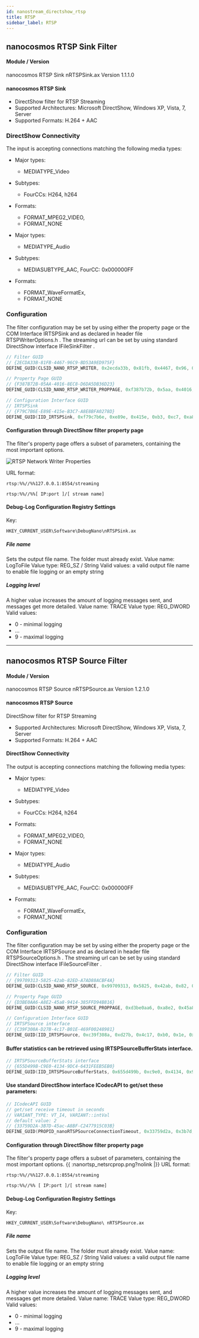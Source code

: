 ```yaml
---
id: nanostream_directshow_rtsp
title: RTSP
sidebar_label: RTSP
---
```


## nanocosmos RTSP Sink Filter

#### Module / Version

nanocosmos RTSP Sink
nRTSPSink.ax  Version 1.1.1.0

#### nanocosmos RTSP Sink

  * DirectShow filter for RTSP Streaming
  * Supported Architectures: Microsoft DirectShow, Windows XP, Vista, 7, Server
  * Supported Formats: H.264 + AAC

### DirectShow Connectivity

The input is accepting connections matching the following media types:
  * Major types:
    * MEDIATYPE_Video
  * Subtypes:
    * FourCCs: H264, h264
  * Formats:
    * FORMAT_MPEG2_VIDEO,
    * FORMAT_NONE

  * Major types:
    * MEDIATYPE_Audio
  * Subtypes:
    * MEDIASUBTYPE_AAC,  FourCC: 0x000000FF
  * Formats:
    * FORMAT_WaveFormatEx,
    * FORMAT_NONE

### Configuration

The filter configuration may be set by using either the property page or the COM Interface IRTSPSink and as declared in header file RTSPWriterOptions.h . The streaming url can be set by using standard DirectShow interface IFileSinkFilter .
```cpp
// Filter GUID
// {2ECDA33B-81FB-4467-96C9-BD53A9ED975F}
DEFINE_GUID(CLSID_NANO_RTSP_WRITER, 0x2ecda33b, 0x81fb, 0x4467, 0x96, 0xc9, 0xbd, 0x53, 0xa9, 0xed, 0x97, 0x5f);

// Property Page GUID
// {F387B72B-05AA-4016-8EC8-D6DA5DB36D23}
DEFINE_GUID(CLSID_NANO_RTSP_WRITER_PROPPAGE, 0xf387b72b, 0x5aa, 0x4016, 0x8e, 0xc8, 0xd6, 0xda, 0x5d, 0xb3, 0x6d, 0x23);

// Configuration Interface GUID
// IRTSPSink
// {F79C7B6E-E89E-415e-B3C7-A8E8BFA0278D}
DEFINE_GUID(IID_IRTSPSink, 0xf79c7b6e, 0xe89e, 0x415e, 0xb3, 0xc7, 0xa8, 0xe8, 0xbf, 0xa0, 0x27, 0x8d);
```

#### Configuration through DirectShow filter property page

The filter's property page offers a subset of parameters, containing the most important options.



![RTSP Network Writer Properties](img/directshow_rtsp_writer_properties.png)

URL format:
```
rtsp:%%//%%127.0.0.1:8554/streaming
```
```
rtsp:%%//%%[ IP:port ]/[ stream name]
```

#### Debug-Log Configuration Registry Settings

Key: 
```
HKEY_CURRENT_USER\Software\DebugNano\nRTSPSink.ax  
```

##### File name

Sets the output file name. The folder must already exist.
Value name: 	LogToFile
Value type: 	REG_SZ / String
Valid values:	a valid output file name to enable file logging or an empty string

##### Logging level

A higher value increases the amount of logging messages sent, and messages get more detailed. 
Value name: 	TRACE
Value type: 	REG_DWORD
Valid values:

  * 0 - minimal logging
  * …
  * 9 - maximal logging

-----


## nanocosmos RTSP Source Filter

#### Module / Version

nanocosmos RTSP Source 
nRTSPSource.ax  Version 1.2.1.0

#### nanocosmos RTSP Source 

DirectShow filter for RTSP Streaming
  * Supported Architectures: Microsoft DirectShow, Windows XP, Vista, 7, Server
  * Supported Formats: H.264 + AAC

#### DirectShow Connectivity

The output is accepting connections matching the following media types:

  * Major types:
    * MEDIATYPE_Video
  * Subtypes:
    * FourCCs: H264, h264
  * Formats:
    * FORMAT_MPEG2_VIDEO,
    * FORMAT_NONE

  * Major types:
    * MEDIATYPE_Audio
  * Subtypes:
    * MEDIASUBTYPE_AAC,  FourCC: 0x000000FF
  * Formats:
    * FORMAT_WaveFormatEx,
    * FORMAT_NONE

### Configuration

The filter configuration may be set by using either the property page or the COM Interface IRTSPSource and as declared in header file RTSPSourceOptions.h . The streaming url can be set by using standard DirectShow interface IFileSourceFilter .

```cpp
// Filter GUID
// {99709313-5825-42ab-82ED-A7AD88ACBF4A}
DEFINE_GUID(CLSID_NANO_RTSP_SOURCE, 0x99709313, 0x5825, 0x42ab, 0x82, 0xed, 0xa7, 0xad, 0x88, 0xac, 0xbf, 0x4a);

// Property Page GUID
// {D3BE0AA6-A8E2-45a8-9414-385FFD94B816}
DEFINE_GUID(CLSID_NANO_RTSP_SOURCE_PROPPAGE, 0xd3be0aa6, 0xa8e2, 0x45a8, 0x94, 0x14, 0x38, 0x5f, 0xfd, 0x94, 0xb8, 0x16);

// Configuration Interface GUID
// IRTSPSource interface
// {C39F308A-D27B-4c17-B01E-469F00248981}
DEFINE_GUID(IID_IRTSPSource, 0xc39f308a, 0xd27b, 0x4c17, 0xb0, 0x1e, 0x46, 0x9f, 0x0, 0x24, 0x89, 0x81);
```

#### Buffer statistics can be retrieved using IRTSPSourceBufferStats interface.

```cpp
// IRTSPSourceBufferStats interface
// {655D499B-C9E0-4134-9DC4-6431FEEB5EB0}
DEFINE_GUID(IID_IRTSPSourceBufferStats, 0x655d499b, 0xc9e0, 0x4134, 0x9d, 0xc4, 0x64, 0x31, 0xfe, 0xeb, 0x5e, 0xb0);
```

#### Use standard DirectShow interface ICodecAPI to get/set these parameters:

```cpp
// ICodecAPI GUID
// get/set receive timeout in seconds
// VARIANT_TYPE: VT_I4, VARIANT::intVal
// default value: 2
// {33759D2A-3B7D-45ac-A8BF-C2477915C03B}
DEFINE_GUID(PROPID_nanoRTSPSourceConnectionTimeout, 0x33759d2a, 0x3b7d, 0x45ac, 0xa8, 0xbf, 0xc2, 0x47, 0x79, 0x15, 0xc0, 0x3b);
```

#### Configuration through DirectShow filter property page

The filter's property page offers a subset of parameters, containing the most important options.
{{ :nanortsp_netsrcprop.png?nolink |}}
URL format:
```
rtsp:%%//%%127.0.0.1:8554/streaming
```
```
rtsp:%%//%% [ IP:port ]/[ stream name]
```

#### Debug-Log Configuration Registry Settings

Key: 
```
HKEY_CURRENT_USER\Software\DebugNano\ nRTSPSource.ax  
```

##### File name

Sets the output file name. The folder must already exist.
Value name: 	LogToFile
Value type: 	REG_SZ / String
Valid values:	a valid output file name to enable file logging or an empty string

##### Logging level

A higher value increases the amount of logging messages sent, and messages get more detailed. 
Value name: 	TRACE
Value type: 	REG_DWORD
Valid values:

  * 0 - minimal logging
  * …
  * 9 - maximal logging